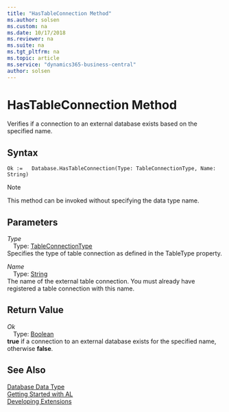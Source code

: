 ```yaml
---
title: "HasTableConnection Method"
ms.author: solsen
ms.custom: na
ms.date: 10/17/2018
ms.reviewer: na
ms.suite: na
ms.tgt_pltfrm: na
ms.topic: article
ms.service: "dynamics365-business-central"
author: solsen
---
```

[//]: # (START>DO_NOT_EDIT)
[//]: # (IMPORTANT:Do not edit any of the content between here and the END>DO_NOT_EDIT.)
[//]: # (Any modifications should be made in the .xml files in the ModernDev repo.)
# HasTableConnection Method
Verifies if a connection to an external database exists based on the specified name.

## Syntax
```
Ok :=   Database.HasTableConnection(Type: TableConnectionType, Name: String)
```
> [!NOTE]  
> This method can be invoked without specifying the data type name.  
## Parameters
*Type*  
&emsp;Type: [TableConnectionType](../tableconnectiontype/tableconnectiontype-option.md)  
Specifies the type of table connection as defined in the TableType property.
        
*Name*  
&emsp;Type: [String](../string/string-data-type.md)  
The name of the external table connection. You must already have registered a table connection with this name.  


## Return Value
*Ok*  
&emsp;Type: [Boolean](../boolean/boolean-data-type.md)  
**true** if a connection to an external database exists for the specified name, otherwise **false**.
        


[//]: # (IMPORTANT: END>DO_NOT_EDIT)
## See Also
[Database Data Type](database-data-type.md)  
[Getting Started with AL](../../devenv-get-started.md)  
[Developing Extensions](../../devenv-dev-overview.md)
